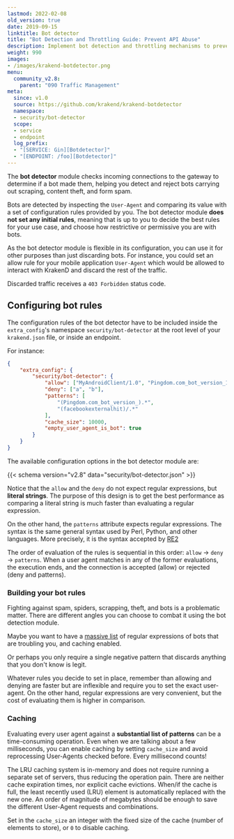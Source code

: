 ```yaml
---
lastmod: 2022-02-08
old_version: true
date: 2019-09-15
linktitle: Bot detector
title: "Bot Detection and Throttling Guide: Prevent API Abuse"
description: Implement bot detection and throttling mechanisms to prevent API abuse and ensure fair usage. Follow our comprehensive guide to protect your APIs from malicious bot traffic.
weight: 990
images:
- /images/krakend-botdetector.png
menu:
  community_v2.8:
    parent: "090 Traffic Management"
meta:
  since: v1.0
  source: https://github.com/krakend/krakend-botdetector
  namespace:
  - security/bot-detector
  scope:
  - service
  - endpoint
  log_prefix:
  - "[SERVICE: Gin][Botdetector]"
  - "[ENDPOINT: /foo][Botdetector]"
---
```


The **bot detector** module checks incoming connections to the gateway to determine if a bot made them, helping you detect and reject bots carrying out scraping, content theft, and form spam.

Bots are detected by inspecting the `User-Agent` and comparing its value with a set of configuration rules provided by you. The bot detector module **does not set any initial rules**, meaning that is up to you to decide the best rules for your use case, and choose how restrictive or permissive you are with bots.

As the bot detector module is flexible in its configuration, you can use it for other purposes than just discarding bots. For instance, you could set an allow rule for your mobile application `User-Agent` which would be allowed to interact with KrakenD and discard the rest of the traffic.

Discarded traffic receives a `403 Forbidden` status code.

## Configuring bot rules

The configuration rules of the bot detector have to be included inside the `extra_config`'s namespace `security/bot-detector` at the root level of your `krakend.json` file, or inside an endpoint.

For instance:

```json
{
    "extra_config": {
        "security/bot-detector": {
            "allow": ["MyAndroidClient/1.0", "Pingdom.com_bot_version_1.1"],
            "deny": ["a", "b"],
            "patterns": [
                "(Pingdom.com_bot_version_).*",
                "(facebookexternalhit)/.*"
            ],
            "cache_size": 10000,
            "empty_user_agent_is_bot": true
        }
    }
}
```

The available configuration options in the bot detector module are:

{{< schema version="v2.8" data="security/bot-detector.json" >}}

Notice that the `allow` and the `deny` do not expect regular expressions, but **literal strings**. The purpose of this design is to get the best performance as comparing a literal string is much faster than evaluating a regular expression.

On the other hand, the `patterns` attribute expects regular expressions. The syntax is the same general syntax used by Perl, Python, and other languages. More precisely, it is the syntax accepted by [RE2](https://golang.org/s/re2syntax)

The order of evaluation of the rules is sequential in this order: `allow` -> `deny` -> `patterns`. When a user agent matches in any of the former evaluations, the execution ends, and the connection is accepted (allow) or rejected (deny and patterns).

### Building your bot rules

Fighting against spam, spiders, scrapping, theft, and bots is a problematic matter. There are different angles you can choose to combat it using the bot detection module.

Maybe you want to have a [massive list](https://github.com/ua-parser/uap-core/blob/master/regexes.yaml) of regular expressions of bots that are troubling you, and caching enabled.

Or perhaps you only require a single negative pattern that discards anything that you don't know is legit.

Whatever rules you decide to set in place, remember than allowing and denying are faster but are inflexible and require you to set the exact user-agent. On the other hand, regular expressions are very convenient, but the cost of evaluating them is higher in comparison.

### Caching

Evaluating every user agent against a **substantial list of patterns** can be a time-consuming operation. Even when we are talking about a few milliseconds, you can enable caching by setting `cache_size` and avoid reprocessing User-Agents checked before. Every millisecond counts!

The LRU caching system is in-memory and does not require running a separate set of servers, thus reducing the operation pain. There are neither cache expiration times, nor explicit cache evictions. When/if the cache is full, the least recently used (LRU) element is automatically replaced with the new one. An order of magnitude of megabytes should be enough to save the different User-Agent requests and combinations.

Set in the `cache_size` an integer with the fixed size of the cache (number of elements to store), or `0` to disable caching.
